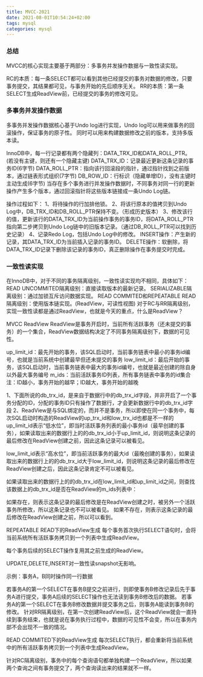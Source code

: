 ```yaml
---
title: MVCC-2021
date: 2021-08-01T10:54:24+02:00
tags: mysql
categories: mysql
---
```



### 总结
MVCC的核心实现主要基于两部分：多事务并发操作数据与一致性读实现。

RC的本质：每一条SELECT都可以看到其他已经提交的事务对数据的修改，只要事务提交，其结果都可见，与事务开始的先后顺序无关。
RR的本质：第一条SELECT生成ReadView前，已经提交的事务的修改可见。

### 多事务并发操作数据
多事务并发操作数据核心基于Undo log进行实现，Undo log可以用来做事务的回滚操作，保证事务的原子性。
同时可以用来构建数据修改之前的版本，支持多版本读。

InnoDB中，每一行记录都有两个隐藏列：DATA_TRX_ID和DATA_ROLL_PTR。(若没有主键，则还有一个隐藏主键)
DATA_TRX_ID：记录最近更新这条记录的事务ID(6字节)
DATA_ROLL_PTR：指向该行回滚段的指针，通过指针找到之前版本，通过链表形式组织(7字节)
DB_ROW_ID：行标识（隐藏单增ID），没有主键时主动生成(6字节)
当存在多个事务进行并发操作数据时，不同事务对同一行的更新操作产生多个版本，通过回滚指针将这些版本链接成一条Undo Log链。

操作过程如下：
1、将待操作的行加排他锁。
2、将该行原本的值拷贝到Undo Log中，DB_TRX_ID和DB_ROLL_PTR保持不变。（形成历史版本）
3、修改该行的值，更新该行的DATA_TRX_ID为当前操作事务的事务ID，将DATA_ROLL_PTR指向第二步拷贝到Undo Log链中的旧版本记录。（通过DB_ROLL_PTR可以找到历史记录）
4、记录Redo Log，包括Undo Log中的修改。
INSERT操作：产生新的记录，其DATA_TRX_ID为当前插入记录的事务ID。
DELETE操作：软删除，将DATA_TRX_ID记录下删除该记录的事务ID，真正删除操作在事务提交时完成。


### 一致性读实现
在InnoDB中，对于不同的事务隔离级别，一致性读实现均不相同，具体如下：
READ UNCOMMITED隔离级别：直接读取版本的最新记录。
SERIALIZABLE隔离级别：通过加锁互斥访问数据实现。
READ COMMITED和REPEATABLE READ隔离级别：使用版本链实现。(ReadView，可读性视图)
对于RC与RR隔离级别，实现一致性读都是通过ReadView，也就是今天的重点，什么是ReadView？

MVCC ReadView
ReadView是事务开启时，当前所有活跃事务（还未提交的事务）的一个集合，ReadView数据结构决定了不同事务隔离级别下，数据的可见性。

up_limit_id：最先开始的事务，该SQL启动时，当前事务链表中最小的事务id编号，也就是当前系统中创建最早但还未提交的事务
low_limit_id：最后开始的事务，该SQL启动时，当前事务链表中最大的事务id编号，也就是最近创建的除自身以外最大事务编号
m_ids：当前活跃事务ID列表，所有事务链表中事务的id集合
注：ID越小，事务开始的越早；ID越大，事务开始的越晚

1、下面所说的db_trx_id，是来自于数据行中的db_trx_id字段，并非开启了一个事务分配的ID，分配的事务ID只有操作了数据行，才会更新数据行中的db_trx_id字段
2、ReadView是与SQL绑定的，而并不是事务，所以即使在同一个事务中，每次SQL启动时构造的ReadView的up_trx_id和low_trx_id也都是不一样的
up_limit_id表示“低水位”，即当时活跃事务列表的最小事务id（最早创建的事务），如果读取出来的数据行上的的db_trx_id小于up_limit_id，则说明这条记录的最后修改在ReadView创建之前，因此这条记录可以被看见。

low_limit_id表示“高水位”，即当前活跃事务的最大id（最晚创建的事务），如果读取出来的数据行上的的db_trx_id大于low_limit_id，则说明这条记录的最后修改在ReadView创建之后，因此这条记录肯定不可以被看见。

如果读取出来的数据行上的的db_trx_id在low_limit_id和up_limit_id之间，则查找该数据上的db_trx_id是否在ReadView的m_ids列表中：

如果存在，则表示这条记录的最后修改是在ReadView创建之时，被另外一个活跃事务所修改，所以这条记录也不可以被看见。
如果不存在，则表示这条记录的最后修改在ReadView创建之前，所以可以看到。

REPEATABLE READ下的ReadView生成
每个事务首次执行SELECT语句时，会将当前系统所有活跃事务拷贝到一个列表中生成ReadView。

每个事务后续的SELECT操作复用其之前生成的ReadView。

UPDATE,DELETE,INSERT对一致性读snapshot无影响。

示例：事务A，B同时操作同一行数据

若事务A的第一个SELECT在事务B提交之前进行，则即使事务B修改记录后先于事务A进行提交，事务A后续的SELECT操作也无法读到事务B修改后的数据。
若事务A的第一个SELECT在事务B修改数据并提交事务之后，则事务A能读到事务B的修改。
针对RR隔离级别，在第一次创建ReadView后，这个ReadView就会一直持续到事务结束，也就是说在事务执行过程中，数据的可见性不会变，所以在事务内部不会出现不一致的情况。

READ COMMITED下的ReadView生成
每次SELECT执行，都会重新将当前系统中的所有活跃事务拷贝到一个列表中生成ReadView。

针对RC隔离级别，事务中的每个查询语句都单独构建一个ReadView，所以如果两个查询之间有事务提交了，两个查询读出来的结果就不一样。
